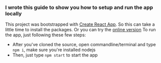 ### I wrote this guide to show you how to setup and run the app locally

This project was bootstrapped with [Create React App](https://github.com/facebook/create-react-app). So this can take a little time to install the packages. Or you can try the [online version](https://codesandbox.io/s/modal-dt7wh)
To run the app, just following these few steps:

- After you've cloned the source, open commandline/terminal and type `npm i`, make sure you're installed nodejs
- Then, just type `npm start` to start the app
